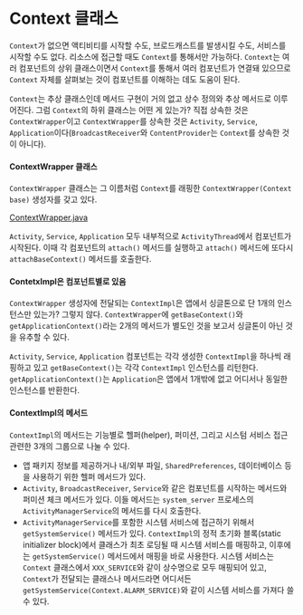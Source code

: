 # Context 클래스
`Context`가 없으면 액티비티를 시작할 수도, 브로드캐스트를 발생시킬 수도, 서비스를 시작할 수도 없다. 리소스에 접근할 때도 `Context`를 통해서만 가능하다. `Context`는 여러 컴포넌트의 상위 클래스이면서 `Context`를 통해서 여러 컴포넌트가 연결돼 있으므로 `Context` 자체를 살펴보는 것이 컴포넌트를 이해하는 데도 도움이 된다.

`Context`는 추상 클래스인데 메서드 구현이 거의 없고 상수 정의와 추상 메서드로 이루어진다. 그럼 `Context`의 하위 클래스는 어떤 게 있는가? 직접 상속한 것은 `ContextWrapper`이고 `ContextWrapper`를 상속한 것은 `Activity`, `Service`, `Application`이다(`BroadcastReceiver`와 `ContentProvider`는 `Context`를 상속한 것이 아니다).

#### ContextWrapper 클래스
`ContextWrapper` 클래스는 그 이름처럼 `Context`를 래핑한 `ContextWrapper(Context base)` 생성자를 갖고 있다.

[ContextWrapper.java](https://android.googlesource.com/platform/frameworks/base/+/master/core/java/android/content/ContextWrapper.java)

`Activity`, `Service`, `Application` 모두 내부적으로 `ActivityThread`에서 컴포넌트가 시작된다. 이때 각 컴포넌트의 `attach()` 메서드를 실행하고 `attach()` 메서드에 또다시 `attachBaseContext()` 메서드를 호출한다.

#### ContetxImpl은 컴포넌트별로 있음
`ContextWrapper` 생성자에 전달되는 `ContextImpl`은 앱에서 싱글톤으로 단 1개의 인스턴스만 있는가? 그렇지 않다. `ContextWrapper`에 `getBaseContext()`와 `getApplicationContext()`라는 2개의 메서드가 별도인 것을 보고서 싱글톤이 아닌 것을 유추할 수 있다.

`Activity`, `Service`, `Application` 컴포넌트는 각각 생성한 `ContextImpl`을 하나씩 래핑하고 있고 `getBaseContext()`는 각각 `ContextImpl` 인스턴스를 리턴한다. `getApplicationContext()`는 `Application`은 앱에서 1개밖에 없고 어디서나 동일한 인스턴스를 반환한다.

#### ContextImpl의 메서드
`ContextImpl`의 메서드는 기능별로 헬퍼(helper), 퍼미션, 그리고 시스텀 서비스 접근 관련한 3개의 그룹으로 나눌 수 있다.

* 앱 패키지 정보를 제공하거나 내/외부 파일, `SharedPreferences`, 데이터베이스 등을 사용하기 위한 헬퍼 메서드가 있다.
* `Activity`, `BroadcastReceiver`, `Service`와 같은 컴포넌트를 시작하는 메서드와 퍼미션 체크 메서드가 있다. 이들 메서드는 `system_server` 프로세스의 `ActivityManagerService`의 메서드를 다시 호출한다.
* `ActivityManagerService`를 포함한 시스템 서비스에 접근하기 위해서 `getSystemService()` 메서드가 있다. `ContextImpl`의 정적 초기화 블록(static initializer block)에서 클래스가 최초 로딩될 때 시스템 서비스를 매핑하고, 이후에는 `getSystemService()` 메서드에서 매핑을 바로 사용한다. 시스템 서비스는 `Context` 클래스에서 `XXX_SERVICE`와 같이 상수명으로 모두 매핑되어 있고, `Context`가 전달되는 클래스나 메서드라면 어디서든 `getSystemService(Context.ALARM_SERVICE)`와 같이 시스템 서비스를 가져다 쓸 수 있다.
